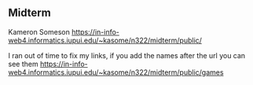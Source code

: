 ## Midterm
Kameron Someson
https://in-info-web4.informatics.iupui.edu/~kasome/n322/midterm/public/

I ran out of time to fix my links, if you add the names after the url you can see them
https://in-info-web4.informatics.iupui.edu/~kasome/n322/midterm/public/games
